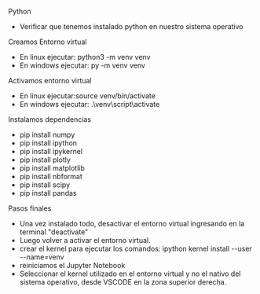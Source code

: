 Python

- Verificar que tenemos instalado python en nuestro sistema operativo

Creamos Entorno virtual

- En linux ejecutar: python3 -m venv venv
- En windows ejecutar: py -m venv venv

Activamos entorno virtual

- En linux ejecutar:source venv/bin/activate
- En windows ejecutar: .\venv\script\activate

Instalamos dependencias

- pip install numpy
- pip install ipython
- pip install ipykernel
- pip install plotly
- pip install matplotlib 
- pip install nbformat
- pip install scipy
- pip install pandas

Pasos finales

- Una vez instalado todo, desactivar el entorno virtual ingresando en la terminal "deactivate"
- Luego volver a activar el entorno virtual.
- crear el kernel para ejecutar los comandos: ipython kernel install --user --name=venv
- reiniciamos el Jupyter Notebook
- Seleccionar el kernel utilizado en el entorno virtual y no el nativo del sistema operativo, desde VSCODE en la zona superior derecha.